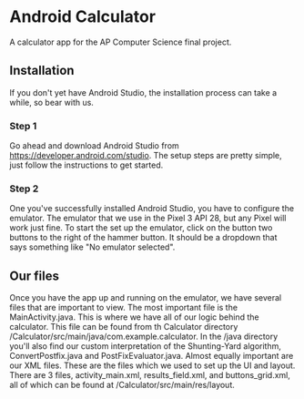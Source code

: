 # Android Calculator
A calculator app for the AP Computer Science final project.

## Installation
If you don't yet have Android Studio, the installation process can take a while, so bear with us.
### Step 1
Go ahead and download Android Studio from https://developer.android.com/studio. The setup steps are pretty simple, 
just follow the instructions to get started. 
### Step 2
One you've successfully installed Android Studio, you have to configure the emulator. The emulator that we
use in the Pixel 3 API 28, but any Pixel will work just fine. To start the set up the emulator, click on the button two buttons to the right of the hammer button. It should be a dropdown that says something like "No emulator selected".
## Our files
Once you have the app up and running on the emulator, we have several files that are important to view. The most important 
file is the MainActivity.java. This is where we have all of our logic behind the calculator. This file can be found
from th Calculator directory /Calculator/src/main/java/com.example.calculator. In the /java directory you'll also find our custom interpretation of the Shunting-Yard algorithm, ConvertPostfix.java and PostFixEvaluator.java. Almost equally important are our XML files. These are the files which we used to set up the UI and layout. There are 3 files, activity_main.xml, results_field.xml, and buttons_grid.xml, all of which can be found at /Calculator/src/main/res/layout. 
